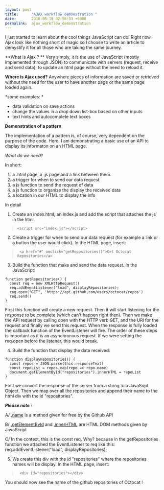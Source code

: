 ```yaml
---
layout: post
title:      "AJAX workflow demonstration "
date:       2018-05-19 02:56:33 +0000
permalink:  ajax_workflow_demonstration
---
```



I just started to learn about the cool things JavaScript can do. Right now Ajax look like nothing short of magic so I choose to write an article to demystify it for all those who are taking the same journey.

**What is Ajax ? **
Very simply, it is the use of JavaScript (mostly implemented through JSON) to communicate with servers (request, receive and send data), to  update an html page without the need to reload it. 

**Where is Ajax used?**
Anywhere pieces of information are saved or retrieved without the need for the user to have another page or the same page loaded again.

*some examples: *
- data validation on save actions
- change the values in a drop down list-box based on other inputs
- text hints and autocomplete text boxes

**Demonstration of a pattern**

The implementation of a pattern is, of course, very dependent on the purpose of the code. Here, I am demonstrating a basic use of an API to display its informaton on an HTML page. 

*What do we need?*

In short:
1. a .html page, a .js page and a link between them.
2. a trigger for when to send our data request
3. a js function to send the request of data
4. a js function to organize the display the received data
5. a location in our HTML to display the info

In detail
1. Create an index.html, an index.js and add the script that attaches the js in the html.
> `<script src="index.js"></script>`
2. Create a trigger for when to send our data request (for example a link or a button the user would click). In the HTML page, insert:
> ` <a href="#" onclick="getRepositories()">Get Octocat Repositories</a>`
3. Build the function that make and send the data request. In the JavaScript:
```
function getRepositories() {
  const req = new XMLHttpRequest()
  req.addEventListener("load", displayRepositories);
  req.open("GET", 'https://api.github.com/users/octocat/repos')
  req.send()
}
```
First this function will create a new request. Then it will start listening for the response to be complete (which can't happen right then). Then we make the API request by calling open with the HTTP verb GET, and the URI for the request and finally we send this request. When the response is fully loaded the callback function of the EventListener will fire. The order of these steps is important as it is an asynchronous request. If we were setting the req.open before the listener, this would break. 

4. Build the function that display the data received:
```
function displayRepositories() {
  const repos = JSON.parse(this.responseText)
  const repoList = repos.map(repo => repo.name)
  document.getElementById("repositories").innerHTML = repoList
}
```
First we convert the response of the server from a string to a JavaSript Object. Then we map over all the repositories and append their name to the html div with the id "repositories". 

***Please note :***

 A/ [.name](https://developer.github.com/v3/repos/) is a method given for free by the Github API
 
 B/ [.getElementById](https://www.w3schools.com/jsref/met_document_getelementbyid.asp) and [.innerHTML](https://www.w3schools.com/js/js_htmldom_methods.asp) are HTML DOM methods given by JavaScript 
 
 C/ In the context, this is the const req. Why? because in the getRepositories function we attached the EventListener to req like this: req.addEventListener("load", displayRepositories);

5. We create this div with the id "repositories" where the repositories names will be display. In the HTML page, insert:
> ` <div id="repositories"></div>`

You should now see the name of the github repositories of Octocat !








